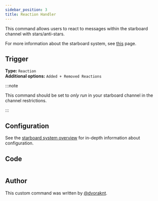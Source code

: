 ```yaml
---
sidebar_position: 3
title: Reaction Handler
---
```


This command allows users to react to messages within the starboard channel with stars/anti-stars.

For more information about the starboard system, see [this](overview) page.

## Trigger

**Type:** `Reaction`<br />
**Additional options:** `Added + Removed Reactions`

:::note

This command should be set to _only run_ in your starboard channel in the channel restrictions.

:::

## Configuration

See the [starboard system overview](overview/#configuration) for in-depth information about configuration.

## Code

```go file=../../../../src/fun/starboard_v2/reaction_handler.go.tmpl

```

## Author

This custom command was written by [@dvoraknt](https://github.com/dvoraknt).
